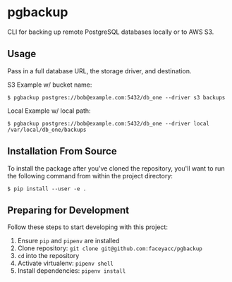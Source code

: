 # pgbackup

CLI for backing up remote PostgreSQL databases locally or to AWS S3.

## Usage

Pass in a full database URL, the storage driver, and destination.

S3 Example w/ bucket name:

```
$ pgbackup postgres://bob@example.com:5432/db_one --driver s3 backups
```

Local Example w/ local path:

```
$ pgbackup postgres://bob@example.com:5432/db_one --driver local /var/local/db_one/backups
```

## Installation From Source

To install the package after you've cloned the repository, you'll want to run the following command from within the project directory:

```
$ pip install --user -e .
```

## Preparing for Development

Follow these steps to start developing with this project:

1. Ensure `pip` and `pipenv` are installed
2. Clone repository: `git clone git@github.com:faceyacc/pgbackup`
3. `cd` into the repository
4. Activate virtualenv: `pipenv shell`
5. Install dependencies: `pipenv install`
